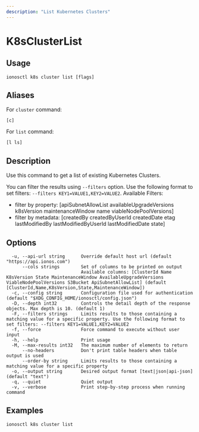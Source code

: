 ```yaml
---
description: "List Kubernetes Clusters"
---
```


# K8sClusterList

## Usage

```text
ionosctl k8s cluster list [flags]
```

## Aliases

For `cluster` command:

```text
[c]
```

For `list` command:

```text
[l ls]
```

## Description

Use this command to get a list of existing Kubernetes Clusters.

You can filter the results using `--filters` option. Use the following format to set filters: `--filters KEY1=VALUE1,KEY2=VALUE2`.
Available Filters:
* filter by property: [apiSubnetAllowList availableUpgradeVersions k8sVersion maintenanceWindow name viableNodePoolVersions]
* filter by metadata: [createdBy createdByUserId createdDate etag lastModifiedBy lastModifiedByUserId lastModifiedDate state]

## Options

```text
  -u, --api-url string      Override default host url (default "https://api.ionos.com")
      --cols strings        Set of columns to be printed on output 
                            Available columns: [ClusterId Name K8sVersion State MaintenanceWindow AvailableUpgradeVersions ViableNodePoolVersions S3Bucket ApiSubnetAllowList] (default [ClusterId,Name,K8sVersion,State,MaintenanceWindow])
  -c, --config string       Configuration file used for authentication (default "$XDG_CONFIG_HOME/ionosctl/config.json")
  -D, --depth int32         Controls the detail depth of the response objects. Max depth is 10. (default 1)
  -F, --filters strings     Limits results to those containing a matching value for a specific property. Use the following format to set filters: --filters KEY1=VALUE1,KEY2=VALUE2
  -f, --force               Force command to execute without user input
  -h, --help                Print usage
  -M, --max-results int32   The maximum number of elements to return
      --no-headers          Don't print table headers when table output is used
      --order-by string     Limits results to those containing a matching value for a specific property
  -o, --output string       Desired output format [text|json|api-json] (default "text")
  -q, --quiet               Quiet output
  -v, --verbose             Print step-by-step process when running command
```

## Examples

```text
ionosctl k8s cluster list
```


